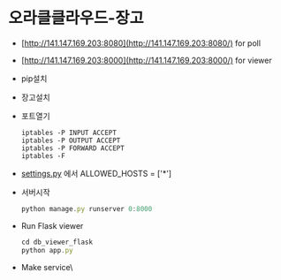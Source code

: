 # 오라클클라우드-장고

- [http://141.147.169.203:8080](http://141.147.169.203:8080/) for poll
- [http://141.147.169.203:8000](http://141.147.169.203:8000/) for viewer

- pip설치
- 장고설치

- 포트열기
    
    ```
    iptables -P INPUT ACCEPT
    iptables -P OUTPUT ACCEPT
    iptables -P FORWARD ACCEPT
    iptables -F
    ```
    
- [settings.py](http://settings.py) 에서 
ALLOWED_HOSTS = ['*']
- 서버시작
    
    ```jsx
    python manage.py runserver 0:8000
    ```
    
- Run Flask viewer
    
    ```jsx
    cd db_viewer_flask
    python app.py
    ```
    
- Make service\
